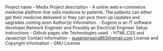 Project name - Medix
Project description - A online web e-commerce medicine platform that sells medicine to patients.
                      The patients can either get their medicine delivered or they can pick them up.Updates and upgrades coming soon
Author(s) information. - Eugene is an IT software developer,Network Engineer and Possibly an Electrical Engineer
Setup instructions - Github pages site
Technologies used. - HTML,CSS and Javascript
Contact information - eugenengaira863@gmail.com
License and Copyright information - GNU License
